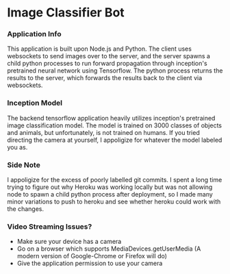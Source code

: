 # Image Classifier Bot
### Application Info
This application is built upon Node.js and Python. The client uses websockets to send images over to the server, and the server spawns a child python processes to run forward propagation through inception's pretrained neural network using Tensorflow. The python process returns the results to the server, which forwards the results back to the client via websockets. 
### Inception Model
The backend tensorflow application heavily utilizes inception's pretrained image classification model. The model is trained on 3000 classes of objects and animals, but unfortunately, is not trained on humans. If you tried directing the camera at yourself, I appoligize for whatever the model labeled you as. 
### Side Note
I appoligize for the excess of poorly labelled git commits. I spent a long time trying to figure out why Heroku was working locally but was not allowing node to spawn a child python process after deployment, so I made many minor variations to push to heroku and see whether heroku could work with the changes.
### Video Streaming Issues? 
 - Make sure your device has a camera 
 - Go on a browser which supports MediaDevices.getUserMedia (A modern version of Google-Chrome or Firefox will do) 
 - Give the application permission to use your camera
